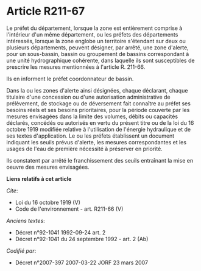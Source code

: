 # Article R211-67

Le préfet du département, lorsque la zone est entièrement comprise à l'intérieur d'un même département, ou les préfets des
départements intéressés, lorsque la zone englobe un territoire s'étendant sur deux ou plusieurs départements, peuvent
désigner, par arrêté, une zone d'alerte, pour un sous-bassin, bassin ou groupement de bassins correspondant à une unité
hydrographique cohérente, dans laquelle ils sont susceptibles de prescrire les mesures mentionnées à l'article R. 211-66. 

Ils en informent le préfet coordonnateur de bassin. 

Dans la ou les zones d'alerte ainsi désignées, chaque déclarant, chaque titulaire d'une concession ou d'une autorisation
administrative de prélèvement, de stockage ou de déversement fait connaître au préfet ses besoins réels et ses besoins
prioritaires, pour la période couverte par les mesures envisagées dans la limite des volumes, débits ou capacités déclarés,
concédés ou autorisés en vertu du présent titre ou de la loi du 16 octobre 1919 modifiée relative à l'utilisation de
l'énergie hydraulique et de ses textes d'application. Le ou les préfets établissent un document indiquant les seuils prévus
d'alerte, les mesures correspondantes et les usages de l'eau de première nécessité à préserver en priorité. 

Ils constatent par arrêté le franchissement des seuils entraînant la mise en oeuvre des mesures envisagées.

**Liens relatifs à cet article**

_Cite_:

  - Loi du 16 octobre 1919 (V)
  - Code de l'environnement - art. R211-66 (V)

_Anciens textes_:

  - Décret n°92-1041 1992-09-24 art. 2
  - Décret n°92-1041 du 24 septembre 1992 - art. 2 (Ab)

_Codifié par_:

  - Décret n°2007-397 2007-03-22 JORF 23 mars 2007
